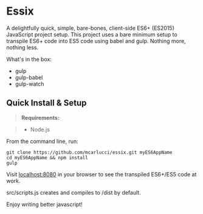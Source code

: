 Essix
==========
A delightfully quick, simple, bare-bones, client-side ES6+ (ES2015) JavaScript project setup.
This project uses a bare minimum setup to transpile ES6+ code into ES5 code using babel and gulp. Nothing more, nothing less.

What's in the box:
- gulp
- gulp-babel
- gulp-watch

Quick Install & Setup
---------
> **Requirements:**

> - Node.js

From the command line, run:

```
git clone https://github.com/mcarlucci/essix.git myES6AppName
cd myES6AppName && npm install
gulp
```

Visit [localhost:8080](localhost:8080) in your browser to see the transpiled ES6+/ES5 code at work.

src/scripts.js creates and compiles to /dist by default.

Enjoy writing better javascript!
